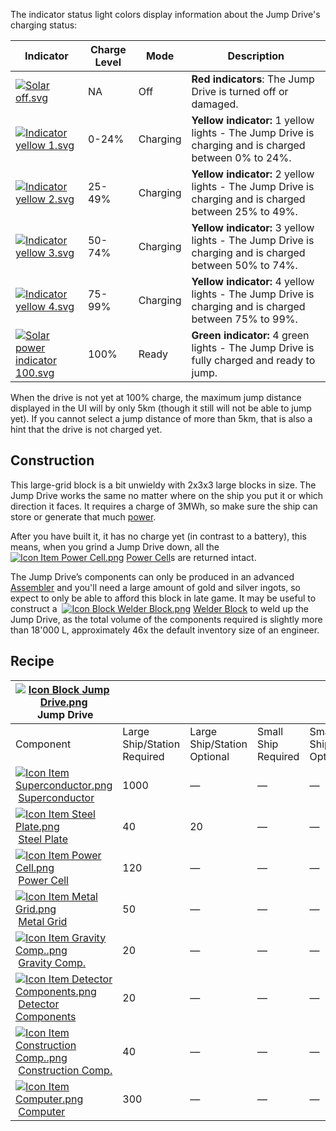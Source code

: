 
The indicator status light colors display information about the Jump Drive's charging status:

| Indicator | Charge Level | Mode | Description |
| --- | --- | --- | --- |
| [![Solar off.svg](https://spaceengineers.wiki.gg/images/Solar_off.svg?e30b19)](https://spaceengineers.wiki.gg/wiki/File:Solar_off.svg) | NA  | Off | **Red indicators**: The Jump Drive is turned off or damaged. |
| [![Indicator yellow 1.svg](https://spaceengineers.wiki.gg/images/Indicator_yellow_1.svg?c460a9)](https://spaceengineers.wiki.gg/wiki/File:Indicator_yellow_1.svg) | 0-24% | Charging | **Yellow indicator:** 1 yellow lights - The Jump Drive is charging and is charged between 0% to 24%. |
| [![Indicator yellow 2.svg](https://spaceengineers.wiki.gg/images/Indicator_yellow_2.svg?a8f00a)](https://spaceengineers.wiki.gg/wiki/File:Indicator_yellow_2.svg) | 25-49% | Charging | **Yellow indicator:** 2 yellow lights - The Jump Drive is charging and is charged between 25% to 49%. |
| [![Indicator yellow 3.svg](https://spaceengineers.wiki.gg/images/Indicator_yellow_3.svg?7eb167)](https://spaceengineers.wiki.gg/wiki/File:Indicator_yellow_3.svg) | 50-74% | Charging | **Yellow indicator:** 3 yellow lights - The Jump Drive is charging and is charged between 50% to 74%. |
| [![Indicator yellow 4.svg](https://spaceengineers.wiki.gg/images/Indicator_yellow_4.svg?936f7b)](https://spaceengineers.wiki.gg/wiki/File:Indicator_yellow_4.svg) | 75-99% | Charging | **Yellow indicator:** 4 yellow lights - The Jump Drive is charging and is charged between 75% to 99%. |
| [![Solar power indicator 100.svg](https://spaceengineers.wiki.gg/images/Solar_power_indicator_100.svg?d8898c)](https://spaceengineers.wiki.gg/wiki/File:Solar_power_indicator_100.svg) | 100% | Ready | **Green indicator:** 4 green lights - The Jump Drive is fully charged and ready to jump. |

When the drive is not yet at 100% charge, the maximum jump distance displayed in the UI will by only 5km (though it still will not be able to jump yet). If you cannot select a jump distance of more than 5km, that is also a hint that the drive is not charged yet.

## Construction

This large-grid block is a bit unwieldy with 2x3x3 large blocks in size. The Jump Drive works the same no matter where on the ship you put it or which direction it faces. It requires a charge of 3MWh, so make sure the ship can store or generate that much [power](https://spaceengineers.wiki.gg/wiki/Power "Power").

After you have built it, it has no charge yet (in contrast to a battery), this means, when you grind a Jump Drive down, all the  [![Icon Item Power Cell.png](https://spaceengineers.wiki.gg/images/thumb/Icon_Item_Power_Cell.png/21px-Icon_Item_Power_Cell.png?29ae8b)](https://spaceengineers.wiki.gg/wiki/Power_Cell "Power Cell") [Power Cell](https://spaceengineers.wiki.gg/wiki/Power_Cell "Power Cell")s are returned intact.

The Jump Drive’s components can only be produced in an advanced [Assembler](https://spaceengineers.wiki.gg/wiki/Assembler "Assembler") and you'll need a large amount of gold and silver ingots, so expect to only be able to afford this block in late game. It may be useful to construct a  [![Icon Block Welder Block.png](https://spaceengineers.wiki.gg/images/thumb/Icon_Block_Welder_Block.png/21px-Icon_Block_Welder_Block.png?2e0da4)](https://spaceengineers.wiki.gg/wiki/Welder_Block "Welder Block") [Welder Block](https://spaceengineers.wiki.gg/wiki/Welder_Block "Welder Block") to weld up the Jump Drive, as the total volume of the components required is slightly more than 18'000 L, approximately 46x the default inventory size of an engineer.

## Recipe

| [![Icon Block Jump Drive.png](https://spaceengineers.wiki.gg/images/thumb/Icon_Block_Jump_Drive.png/21px-Icon_Block_Jump_Drive.png?c39dc2)](https://spaceengineers.wiki.gg/wiki/Jump_Drive "Jump Drive") Jump Drive |     |     |     |     |
| --- | --- | --- | --- | --- |
| Component | Large Ship/Station  <br>Required | Large Ship/Station  <br>Optional | Small Ship  <br>Required | Small Ship  <br>Optional |
| [![Icon Item Superconductor.png](https://spaceengineers.wiki.gg/images/thumb/Icon_Item_Superconductor.png/21px-Icon_Item_Superconductor.png?b28dbd)](https://spaceengineers.wiki.gg/wiki/Superconductor "Superconductor") [Superconductor](https://spaceengineers.wiki.gg/wiki/Superconductor "Superconductor") | 1000 | —   | —   | —   |
| [![Icon Item Steel Plate.png](https://spaceengineers.wiki.gg/images/thumb/Icon_Item_Steel_Plate.png/21px-Icon_Item_Steel_Plate.png?437e3a)](https://spaceengineers.wiki.gg/wiki/Steel_Plate "Steel Plate") [Steel Plate](https://spaceengineers.wiki.gg/wiki/Steel_Plate "Steel Plate") | 40  | 20  | —   | —   |
| [![Icon Item Power Cell.png](https://spaceengineers.wiki.gg/images/thumb/Icon_Item_Power_Cell.png/21px-Icon_Item_Power_Cell.png?29ae8b)](https://spaceengineers.wiki.gg/wiki/Power_Cell "Power Cell") [Power Cell](https://spaceengineers.wiki.gg/wiki/Power_Cell "Power Cell") | 120 | —   | —   | —   |
| [![Icon Item Metal Grid.png](https://spaceengineers.wiki.gg/images/thumb/Icon_Item_Metal_Grid.png/21px-Icon_Item_Metal_Grid.png?c674cf)](https://spaceengineers.wiki.gg/wiki/Metal_Grid "Metal Grid") [Metal Grid](https://spaceengineers.wiki.gg/wiki/Metal_Grid "Metal Grid") | 50  | —   | —   | —   |
| [![Icon Item Gravity Comp..png](https://spaceengineers.wiki.gg/images/thumb/Icon_Item_Gravity_Comp..png/21px-Icon_Item_Gravity_Comp..png?191808)](https://spaceengineers.wiki.gg/wiki/Gravity_Comp. "Gravity Comp.") [Gravity Comp.](https://spaceengineers.wiki.gg/wiki/Gravity_Comp. "Gravity Comp.") | 20  | —   | —   | —   |
| [![Icon Item Detector Components.png](https://spaceengineers.wiki.gg/images/thumb/Icon_Item_Detector_Components.png/21px-Icon_Item_Detector_Components.png?ec13ed)](https://spaceengineers.wiki.gg/wiki/Detector_Components "Detector Components") [Detector Components](https://spaceengineers.wiki.gg/wiki/Detector_Components "Detector Components") | 20  | —   | —   | —   |
| [![Icon Item Construction Comp..png](https://spaceengineers.wiki.gg/images/thumb/Icon_Item_Construction_Comp..png/21px-Icon_Item_Construction_Comp..png?cdc26f)](https://spaceengineers.wiki.gg/wiki/Construction_Comp. "Construction Comp.") [Construction Comp.](https://spaceengineers.wiki.gg/wiki/Construction_Comp. "Construction Comp.") | 40  | —   | —   | —   |
| [![Icon Item Computer.png](https://spaceengineers.wiki.gg/images/thumb/Icon_Item_Computer.png/21px-Icon_Item_Computer.png?65c1a4)](https://spaceengineers.wiki.gg/wiki/Computer "Computer") [Computer](https://spaceengineers.wiki.gg/wiki/Computer "Computer") | 300 | —   | —   | —   |